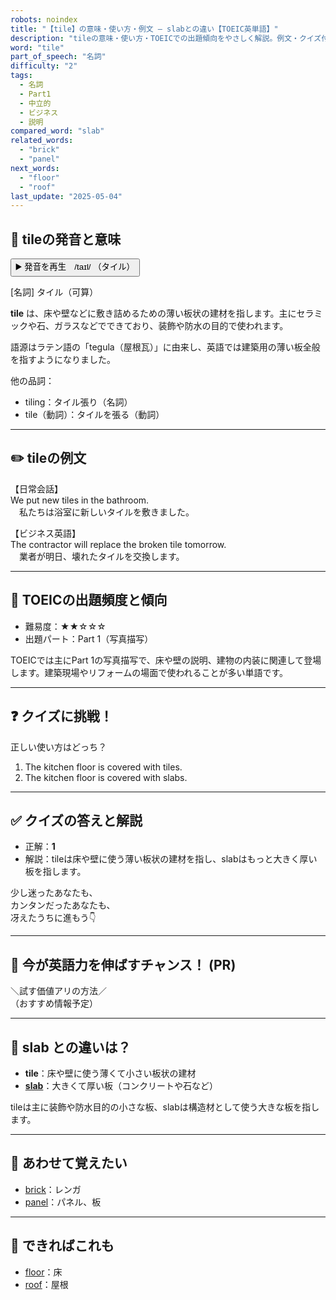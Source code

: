 ```yaml
---
robots: noindex
title: "【tile】の意味・使い方・例文 ― slabとの違い【TOEIC英単語】"
description: "tileの意味・使い方・TOEICでの出題傾向をやさしく解説。例文・クイズ付きでslabとの違いもわかりやすく学べます。"
word: "tile"
part_of_speech: "名詞"
difficulty: "2"
tags:
  - 名詞
  - Part1
  - 中立的
  - ビジネス
  - 説明
compared_word: "slab"
related_words:
  - "brick"
  - "panel"
next_words:
  - "floor"
  - "roof"
last_update: "2025-05-04"
---
```


## 🔰 tileの発音と意味

<button class="play-audio" onclick="playTTS('tile')">
  <span class="play-audio-main">
    ▶️ 発音を再生　/taɪl/
  </span>
  <span class="play-audio-sub">
    （タイル）
  </span>
</button>

[名詞] タイル（可算）

**tile** は、床や壁などに敷き詰めるための薄い板状の建材を指します。主にセラミックや石、ガラスなどでできており、装飾や防水の目的で使われます。

語源はラテン語の「tegula（屋根瓦）」に由来し、英語では建築用の薄い板全般を指すようになりました。

他の品詞：  
- tiling：タイル張り（名詞）
- tile（動詞）：タイルを張る（動詞）

---

## ✏️ tileの例文

【日常会話】  
We put new tiles in the bathroom.  
　私たちは浴室に新しいタイルを敷きました。

【ビジネス英語】  
The contractor will replace the broken tile tomorrow.  
　業者が明日、壊れたタイルを交換します。

---

## 🎯 TOEICの出題頻度と傾向

- 難易度：★★☆☆☆
- 出題パート：Part 1（写真描写）

TOEICでは主にPart 1の写真描写で、床や壁の説明、建物の内装に関連して登場します。建築現場やリフォームの場面で使われることが多い単語です。

---

## ❓ クイズに挑戦！

正しい使い方はどっち？

1. The kitchen floor is covered with tiles.  
2. The kitchen floor is covered with slabs.

---

## ✅ クイズの答えと解説

- 正解：**1**
- 解説：tileは床や壁に使う薄い板状の建材を指し、slabはもっと大きく厚い板を指します。

少し迷ったあなたも、  
カンタンだったあなたも、  
冴えたうちに進もう👇️

---

## 🚀 今が英語力を伸ばすチャンス！ (PR)

<div class="info-center">
＼試す価値アリの方法／<br>  
（おすすめ情報予定）
</div>

---

## 🤔  slab との違いは？

- **tile**：床や壁に使う薄くて小さい板状の建材
- **[slab](/word/slab)**：大きくて厚い板（コンクリートや石など）

tileは主に装飾や防水目的の小さな板、slabは構造材として使う大きな板を指します。

---

## 🧩 あわせて覚えたい

- [brick](/word/brick)：レンガ
- [panel](/word/panel)：パネル、板

---

## 📖 できればこれも

- [floor](/word/floor)：床
- [roof](/word/roof)：屋根

<!-- cvid: aid48_bid19 -->
